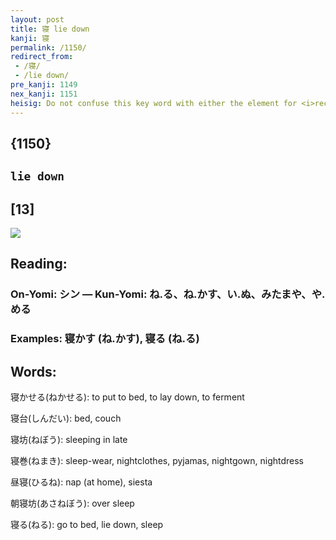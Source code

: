 ```yaml
---
layout: post
title: 寝 lie down
kanji: 寝
permalink: /1150/
redirect_from:
 - /寝/
 - /lie down/
pre_kanji: 1149
nex_kanji: 1151
heisig: Do not confuse this key word with either the element for <i>reclining</i> or the character for <i>prostrated</i> (Frame 1035). Its primitive elements are: <i>house</i> . . . <i>turtle</i> . . . <i>broom</i> . . . <i>crown</i> . . . <i>crotch</i>.
---
```


## {1150}

## `lie down`

## [13]

<div class="stroke"><img src="E5AF9D.png" /></div>

## Reading:

### On-Yomi: シン &mdash; Kun-Yomi: ね.る、ね.かす、い.ぬ、みたまや、や.める

### Examples: 寝かす (ね.かす), 寝る (ね.る)

## Words:

寝かせる(ねかせる): to put to bed, to lay down, to ferment

寝台(しんだい): bed, couch

寝坊(ねぼう): sleeping in late

寝巻(ねまき): sleep-wear, nightclothes, pyjamas, nightgown, nightdress

昼寝(ひるね): nap (at home), siesta

朝寝坊(あさねぼう): over sleep

寝る(ねる): go to bed, lie down, sleep
